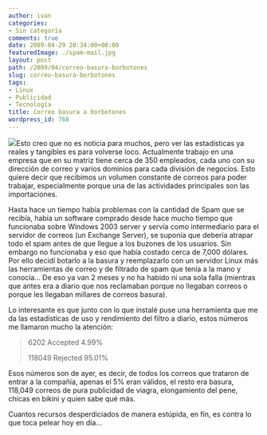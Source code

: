```yaml
---
author: ivan
categories:
- Sin categoría
comments: true
date: 2009-04-29 20:34:00+00:00
featuredImage: ./spam-mail.jpg
layout: post
path: /2009/04/correo-basura-borbotones
slug: correo-basura-borbotones
tags:
- Linux
- Publicidad
- Tecnología
title: Correo basura a borbotones
wordpress_id: 768
---
```


[![](/photos/spam-mail.jpg)](https://2.bp.blogspot.com/_T2UWuNJg3dQ/Sfh3yjSp6bI/AAAAAAAABeM/iH2gPNeFNdk/s1600-h/spam-mail.jpg)Esto creo que no es noticia para muchos, pero ver las estadísticas ya reales y tangibles es para volverse loco. Actualmente trabajo en una empresa que en su matriz tiene cerca de 350 empleados, cada uno con su dirección de correo y varios dominios para cada división de negocios. Esto quiere decir que recibimos un volumen constante de correos para poder trabajar, especialmente porque una de las actividades principales son las importaciones.

Hasta hace un tiempo había problemas con la cantidad de Spam que se recibía, había un software comprado desde hace mucho tiempo que funcionaba sobre Windows 2003 server y servía como intermediario para el servidor de correos (un Exchange Server), se suponía que debería atrapar todo el spam antes de que llegue a los buzones de los usuarios. Sin embargo no funcionaba y eso que había costado cerca de 7,000 dólares. Por ello decidí botarlo a la basura y reemplazarlo con un servidor Linux más las herramientas de correo y de filtrado de spam que tenía a la mano y conocía... De eso ya van 2 meses y no ha habido ni una sola falla (mientras que antes era a diario que nos reclamaban porque no llegaban correos o porque les llegaban millares de correos basura).

Lo interesante es que junto con lo que instalé puse una herramienta que me da las estadísticas de uso y rendimiento del filtro a diario, estos números me llamaron mucho la atención:

<blockquote>6202   Accepted                                   4.99%

118049 Rejected 95.01%</blockquote>

Esos números son de ayer, es decir, de todos los correos que trataron de entrar a la compañía, apenas el 5% eran válidos, el resto era basura, 118,049 correos de pura publicidad de viagra, elongamiento del pene, chicas en bikini y quien sabe qué más.

Cuantos recursos desperdiciados de manera estúpida, en fin, es contra lo que toca pelear hoy en día...
